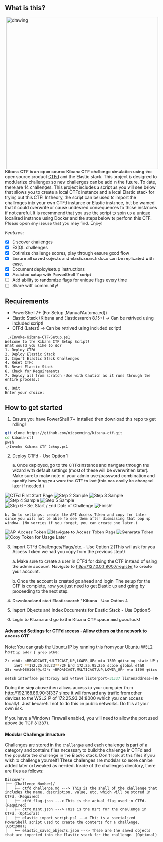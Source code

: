 ## What is this?

<img src="./images/DALLE_Capture_The_Flag_logo.webp" alt="drawing" width="500" align="right"/>

Kibana CTF is an open source Kibana CTF challenge simulation using the open source product [CTFd](https://ctfd.io/) and the Elastic stack. This project is designed to modularize challenges so new challenges can be add in the future. To date, there are 14 challenges. This project includes a script as you will see below that allows you to create a local CTFd instance and a local Elastic stack for trying out this CTF! In theory, the script can be used to import the challenges into your own CTFd instance or Elastic instance, but be warned that it could overwrite or cause undesired consequences to those instances if not careful. It is recommend that you use the script to spin up a unique localized instance using Docker and the steps below to perform this CTF. Please open any issues that you may find. Enjoy!

_Features_:
- [x] Discover challenges
- [x] ES|QL challenges
- [x] Optimize challenge scores, play through ensure good flow
- [x] Ensure all saved objects and elasticsearch docs can be replicated with ease.
- [x] Document deploy/setup instructions
- [x] Assisted setup with PowerShell 7 script
- [ ] Add ability to randomize flags for unique flags every time
- [ ] Share with community!

## Requirements
- PowerShell 7+ (For Setup [Manual/Automated])
- Elastic Stack (Kibana and Elasticsearch 8.16+) -> Can be retrived using included script!
- CTFd (Latest) -> Can be retrived using included script!

```
 ./Invoke-Kibana-CTF-Setup.ps1                                                                                                       
Welcome to the Kibana CTF Setup Script!
What would you like to do?
1. Deploy CTFd
2. Deploy Elastic Stack
3. Import Elastic Stack Challenges
4. Reset CTFd
5. Reset Elastic Stack
6. Check for Requirements
7. Deploy all from scratch (Use with Caution as it runs through the entire process.)

Q. Quit
Enter your choice: 
```

## How to get started
1. Ensure you have PowerShell 7+ installed then download this repo to get rolling!

```bash
git clone https://github.com/nicpenning/kibana-ctf.git
cd kibana-ctf
pwsh
./Invoke-Kibana-CTF-Setup.ps1
```

2. Deploy CTFd - Use Option 1

    a. Once deployed, go to the CTFd instance and navigate through the wizard with default settings (most of these will be overwritten later). Make sure to make note of your admin user/password combination and specify how long you want the CTF to last (this can easily be changed later if needed.)

![CTFd First Start Page](./images/image.png)
![Step 2 Sample](./images/image-1.png)
![Step 3 Sample](./images/image-2.png)
![Step 4 Sample](./images/image-4.png)
![Step 5 Sample](./images/image-5.png)
![Step 6 - Set Start / End Date of Challenge](./images/image-6.png)
![Finish!](./images/image-7.png)

    b. Go to settings, create the API Access Token and copy for later since you will not be able to see them after dismissing that pop up window. (No worries if you forget, you can create one later.)

![API Access Token](./images/image-8.png)
![Navigate to Access Token Page](./images/image-9.png)
![Generate Token](./images/image-10.png)
![Copy Token for Usage Later](./images/image-11.png)

3. Import CTFd Challenges/Flags/etc. - Use Option 2 (This will ask for you Access Token we had you copy from the previous step!)

    a. Make sure to create a user in CTFd for doing the CTF instead of using the admin account. Navigate to http://127.0.0.1:8000/register to create your account.

    b. Once the account is created go ahead and login. The setup for the CTF is complete, now you just need to get Elastic up and going by proceeding to the next step.

4. Download and start Elasticsearch / Kibana - Use Option 4

5. Import Objects and Index Documents for Elastic Stack - Use Option 5

6. Login to Kibana and go to the Kibana CTF space and good luck!

#### Advanced Settings for CTFd access - Allow others on the network to access CTF
Note: You can grab the Ubuntu IP by running this from your Ubuntu WSL2 host: `ip addr | grep eth0`:
```bash
2: eth0: <BROADCAST,MULTICAST,UP,LOWER_UP> mtu 1500 qdisc mq state UP group default qlen 1000
    inet **172.25.93.23**/20 brd 172.25.95.255 scope global eth0
25: veth06010d4@if24: <BROADCAST,MULTICAST,UP,LOWER_UP> mtu 1500 qdisc noqueue master br-765cf15dc8a1 state UP group default
```

```Powershell
netsh interface portproxy add v4tov4 listenport=31337 listenaddress=[Replace this with your local IP. Example == 192.168.86.90] connectport=8000 connectaddress=[Replace this with your WSL2 IP. Example == 172.25.93.23]
```
Doing the step above then allows access to your computer from http://192.168.86.90:31337 since it will forward any traffic from other devices to the WSL2 IP of 172.25.93.24:8000 (which you can access locally). Just becareful not to do this on public networks. Do this at your own risk.

If you have a Windows Firewall enabled, you will need to allow the port used above (ie TCP 31337).

#### Modular Challenge Structure
Challenges are stored in the `challenges` and each challenge is part of a category and contains files necessary to build the challenge in CTFd and the populate the challenge in the Elastic stack. Don't look at this files if you wish to challenge yourself! These challenges are modular so more can be added later or tweaked as needed. Inside of the challenges directory, there are files as follows:

```
Discover/
├── (Challenge Number)/
│   ├── ctfd_challenge.md ---> This is the shell of the challenge that includes the name, description, value, etc. which will be stored in CTFd. (Required)
│   ├── ctfd_flag.json ---> This is the actual flag used in CTFd. (Required)
│   ├── ctfd_hint.json ---> This is the hint for the challenge in CTFd. (Optional)
│   ├── elastic_import_script.ps1 ---> This is a specialized PowerShell script used to create the contents for a challenge. (Optional)
│   └── elastic_saved_objects.json ---> These are the saved objects that are imported into the Elastic stack for the challenge. (Optional)
```

